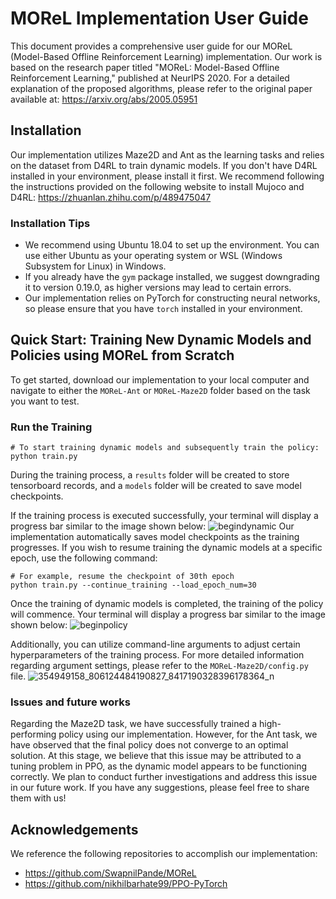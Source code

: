 # MOReL Implementation User Guide

This document provides a comprehensive user guide for our MOReL (Model-Based Offline Reinforcement Learning) implementation. Our work is based on the research paper titled "MOReL: Model-Based Offline Reinforcement Learning," published at NeurIPS 2020. For a detailed explanation of the proposed algorithms, please refer to the original paper available at: https://arxiv.org/abs/2005.05951

## Installation

Our implementation utilizes Maze2D and Ant as the learning tasks and relies on the dataset from D4RL to train dynamic models. If you don't have D4RL installed in your environment, please install it first. We recommend following the instructions provided on the following website to install Mujoco and D4RL: https://zhuanlan.zhihu.com/p/489475047

### Installation Tips

- We recommend using Ubuntu 18.04 to set up the environment. You can use either Ubuntu as your operating system or WSL (Windows Subsystem for Linux) in Windows.
- If you already have the `gym` package installed, we suggest downgrading it to version 0.19.0, as higher versions may lead to certain errors.
- Our implementation relies on PyTorch for constructing neural networks, so please ensure that you have `torch` installed in your environment.

## Quick Start: Training New Dynamic Models and Policies using MOReL from Scratch

To get started, download our implementation to your local computer and navigate to either the `MOReL-Ant` or `MOReL-Maze2D` folder based on the task you want to test.

### Run the Training
```shell
# To start training dynamic models and subsequently train the policy:
python train.py
```

During the training process, a `results` folder will be created to store tensorboard records, and a `models` folder will be created to save model checkpoints.

If the training process is executed successfully, your terminal will display a progress bar similar to the image shown below:
![begindynamic](https://github.com/sonicokuo/MOReL/assets/73321093/7ef96769-e8a6-495a-8274-c30664025b6d)
Our implementation automatically saves model checkpoints as the training progresses. If you wish to resume training the dynamic models at a specific epoch, use the following command:
```shell
# For example, resume the checkpoint of 30th epoch
python train.py --continue_training --load_epoch_num=30
```
Once the training of dynamic models is completed, the training of the policy will commence. Your terminal will display a progress bar similar to the image shown below:
![beginpolicy](https://github.com/sonicokuo/MOReL/assets/73321093/48044214-abc6-4158-9e15-5ec7d893fb5f)

Additionally, you can utilize command-line arguments to adjust certain hyperparameters of the training process. For more detailed information regarding argument settings, please refer to the `MOReL-Maze2D/config.py` file.
![354949158_806124484190827_8417190328396178364_n](https://github.com/sonicokuo/MOReL/assets/73321093/92a0a132-c732-4a60-8029-5ee49d97fbf6)

### Issues and future works
Regarding the Maze2D task, we have successfully trained a high-performing policy using our implementation. However, for the Ant task, we have observed that the final policy does not converge to an optimal solution. At this stage, we believe that this issue may be attributed to a tuning problem in PPO, as the dynamic model appears to be functioning correctly. We plan to conduct further investigations and address this issue in our future work. If you have any suggestions, please feel free to share them with us!

## Acknowledgements

We reference the following repositories to accomplish our implementation:
- https://github.com/SwapnilPande/MOReL
- https://github.com/nikhilbarhate99/PPO-PyTorch


